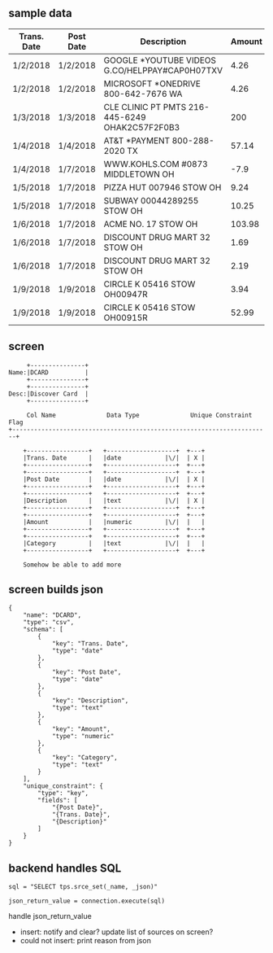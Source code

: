 
sample data
------------------------------------


| Trans. Date | Post Date | Description                                    | Amount | Category             |
| ----------- | --------- | ---------------------------------------------- | ------ | -------------------- |
| 1/2/2018    | 1/2/2018  | GOOGLE *YOUTUBE VIDEOS G.CO/HELPPAY#CAP0H07TXV | 4.26   | Services             |
| 1/2/2018    | 1/2/2018  | MICROSOFT *ONEDRIVE 800-642-7676 WA            | 4.26   | Services             |
| 1/3/2018    | 1/3/2018  | CLE CLINIC PT PMTS 216-445-6249 OHAK2C57F2F0B3 | 200    | Medical Services     |
| 1/4/2018    | 1/4/2018  | AT&T *PAYMENT 800-288-2020 TX                  | 57.14  | Services             |
| 1/4/2018    | 1/7/2018  | WWW.KOHLS.COM #0873 MIDDLETOWN OH              | -7.9   | Payments and Credits |
| 1/5/2018    | 1/7/2018  | PIZZA HUT 007946 STOW OH                       | 9.24   | Restaurants          |
| 1/5/2018    | 1/7/2018  | SUBWAY 00044289255 STOW OH                     | 10.25  | Restaurants          |
| 1/6/2018    | 1/7/2018  | ACME NO. 17 STOW OH                            | 103.98 | Supermarkets         |
| 1/6/2018    | 1/7/2018  | DISCOUNT DRUG MART 32 STOW OH                  | 1.69   | Merchandise          |
| 1/6/2018    | 1/7/2018  | DISCOUNT DRUG MART 32 STOW OH                  | 2.19   | Merchandise          |
| 1/9/2018    | 1/9/2018  | CIRCLE K 05416 STOW OH00947R                   | 3.94   | Gasoline             |
| 1/9/2018    | 1/9/2018  | CIRCLE K 05416 STOW OH00915R                   | 52.99  | Gasoline             |


screen
------------------------------------

```
     +---------------+
Name:|DCARD          |
     +---------------+
     +---------------+
Desc:|Discover Card  |
     +---------------+

     Col Name              Data Type              Unique Constraint Flag
+-----------------------------------------------------------------------+

    +-----------------+   +-------------------+  +---+
    |Trans. Date      |   |date            |\/|  | X |
    +-----------------+   +-------------------+  +---+
    +-----------------+   +-------------------+  +---+
    |Post Date        |   |date            |\/|  | X |
    +-----------------+   +-------------------+  +---+
    +-----------------+   +-------------------+  +---+
    |Description      |   |text            |\/|  | X |
    +-----------------+   +-------------------+  +---+
    +-----------------+   +-------------------+  +---+
    |Amount           |   |numeric         |\/|  |   |
    +-----------------+   +-------------------+  +---+
    +-----------------+   +-------------------+  +---+
    |Category         |   |text            |\/|  |   |
    +-----------------+   +-------------------+  +---+

    Somehow be able to add more
```


screen builds json
--------------------------------------

    {
        "name": "DCARD",
        "type": "csv",
        "schema": [
            {
                "key": "Trans. Date",
                "type": "date"
            },
            {
                "key": "Post Date",
                "type": "date"
            },
            {
                "key": "Description",
                "type": "text"
            },
            {
                "key": "Amount",
                "type": "numeric"
            },
            {
                "key": "Category",
                "type": "text"
            }
        ],
        "unique_constraint": {
            "type": "key",
            "fields": [
                "{Post Date}",
                "{Trans. Date}",
                "{Description}"
            ]
        }
    }

backend handles SQL
-----------------------------------

`sql = "SELECT tps.srce_set(_name, _json)"`

`json_return_value = connection.execute(sql)`

handle json_return_value
* insert: notify and clear? update list of sources on screen?
* could not insert: print reason from json